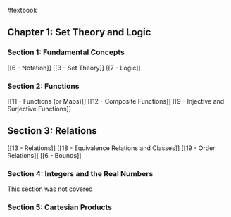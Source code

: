 #textbook
## Chapter 1: Set Theory and Logic
###  Section 1: Fundamental Concepts
[[6 - Notation]]
[[3 - Set Theory]]
[[7 - Logic]]
### Section 2: Functions
[[11 - Functions (or Maps)]]
[[12 - Composite Functions]]
[[9 - Injective and Surjective Functions]]
## Section 3: Relations
[[13 - Relations]]
[[18 - Equivalence Relations and Classes]]
[[19 - Order Relations]]
[[6 - Bounds]]
### Section 4: Integers and the Real Numbers
This section was not covered
### Section 5: Cartesian Products
